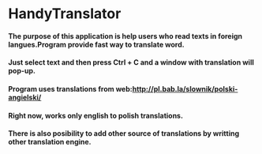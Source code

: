 # HandyTranslator

#### The purpose of this application is help users who read texts in foreign langues.Program provide fast way to translate word.
#### Just select text and then press Ctrl + C and a window with translation will pop-up.
#### Program uses translations from web:http://pl.bab.la/slownik/polski-angielski/
#### Right now,  works only english to polish translations.
#### There is also posibility to add other source of translations by writting other translation engine.

